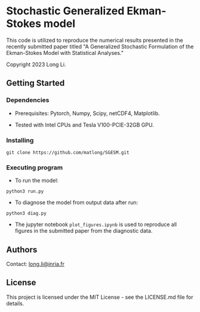 # Stochastic Generalized Ekman-Stokes model
This code is utilized to reproduce the numerical results presented in the recently submitted paper titled "A Generalized Stochastic Formulation of the Ekman-Stokes Model with Statistical Analyses."

Copyright 2023 Long Li.

## Getting Started

### Dependencies

* Prerequisites: Pytorch, Numpy, Scipy, netCDF4, Matplotlib.

* Tested with Intel CPUs and Tesla V100-PCIE-32GB GPU.

### Installing

```
git clone https://github.com/matlong/SGESM.git
```

### Executing program

* To run the model:
```
python3 run.py
```

* To diagnose the model from output data after run:
```
python3 diag.py
```

* The jupyter notebook `plot_figures.ipynb` is used to reproduce all figures in the submitted paper from the diagnostic data. 

<!---
## Help

Any advise for common problems or issues.
```
command to run if program contains helper info
```
-->

## Authors

Contact: long.li@inria.fr

## License

This project is licensed under the MIT License - see the LICENSE.md file for details.

<!---
Inspiration, code snippets, etc.
* [awesome-readme](https://github.com/matiassingers/awesome-readme)
* [PurpleBooth](https://gist.github.com/PurpleBooth/109311bb0361f32d87a2)
* [dbader](https://github.com/dbader/readme-template)
* [zenorocha](https://gist.github.com/zenorocha/4526327)
* [fvcproductions](https://gist.github.com/fvcproductions/1bfc2d4aecb01a834b46)
-->
